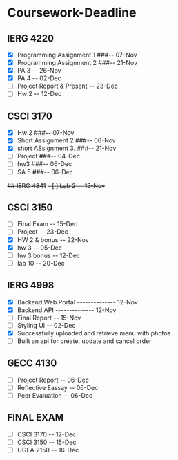 # Coursework-Deadline

## IERG 4220
- [x] Programming Assignment 1 ###-- 07-Nov
- [x] Programming Assignment 2 ###-- 21-Nov
- [x] PA 3                        -- 26-Nov
- [x] PA 4                        -- 02-Dec
- [ ] Project Report & Present    -- 23-Dec
- [ ] Hw 2                        -- 12-Dec

## CSCI 3170
- [x] Hw 2                    ###-- 07-Nov
- [x] Short Assignment 2      ###-- 06-Nov
- [x] short ASsignment 3.     ###-- 21-Nov
- [ ] Project                 ###-- 04-Dec
- [ ] hw3                     ###-- 06-Dec
- [ ] SA 5                    ###-- 06-Dec

~~## IERG 4841~~
~~- [ ] Lab 2                   -- 15-Nov~~

## CSCI 3150
- [ ] Final Exam              -- 15-Dec
- [ ] Project                 -- 23-Dec
- [x] HW 2 & bonus            -- 22-Nov
- [x] hw 3                    -- 05-Dec
- [ ] hw 3 bonus              -- 12-Dec
- [ ] lab 10                  -- 20-Dec

## IERG 4998
- [x] Backend Web Portal      -------------- 12-Nov
- [x] Backend API             -------------- 12-Nov
- [ ] Final Report            -- 15-Nov
- [ ] Styling UI              -- 02-Dec
- [x] Successfully uploaded and retrieve menu with photos
- [ ] Built an api for create, update and cancel order

## GECC 4130
- [ ] Project Report          -- 06-Dec
- [ ] Reflective Eassay       -- 06-Dec
- [ ] Peer Evaluation         -- 06-Dec

## FINAL EXAM
- [ ] CSCI 3170               -- 12-Dec
- [ ] CSCI 3150               -- 15-Dec
- [ ] UGEA 2150               -- 16-Dec
